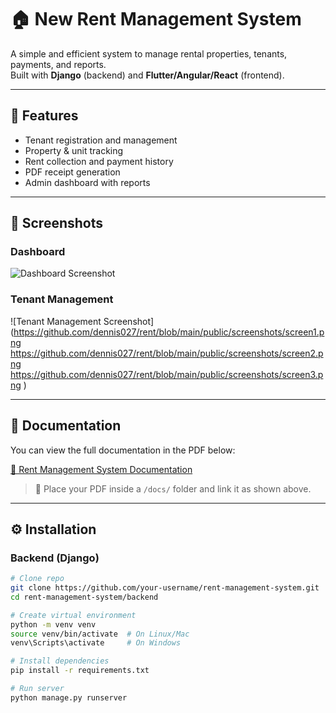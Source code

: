 # 🏠 New Rent Management System

A simple and efficient system to manage rental properties, tenants, payments, and reports.  
Built with **Django** (backend) and **Flutter/Angular/React** (frontend).

---

## 🚀 Features
- Tenant registration and management  
- Property & unit tracking  
- Rent collection and payment history  
- PDF receipt generation  
- Admin dashboard with reports  

---

## 📸 Screenshots

### Dashboard
![Dashboard Screenshot](screenshots/dashboard.png)

### Tenant Management
![Tenant Management Screenshot](https://github.com/dennis027/rent/blob/main/public/screenshots/screen1.png
https://github.com/dennis027/rent/blob/main/public/screenshots/screen2.png
https://github.com/dennis027/rent/blob/main/public/screenshots/screen3.png
)



---

## 📑 Documentation

You can view the full documentation in the PDF below:  

[📕 Rent Management System Documentation](docs/RentManagementSystem.pdf)

> 📌 Place your PDF inside a `/docs/` folder and link it as shown above.

---

## ⚙️ Installation

### Backend (Django)
```bash
# Clone repo
git clone https://github.com/your-username/rent-management-system.git
cd rent-management-system/backend

# Create virtual environment
python -m venv venv
source venv/bin/activate  # On Linux/Mac
venv\Scripts\activate     # On Windows

# Install dependencies
pip install -r requirements.txt

# Run server
python manage.py runserver
